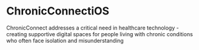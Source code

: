 # ChronicConnectiOS
ChronicConnect addresses a critical need in healthcare technology - creating supportive digital spaces for people living with chronic conditions who often face isolation and misunderstanding
